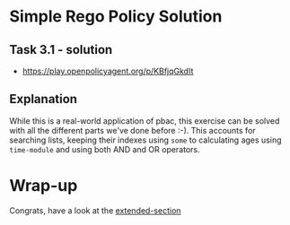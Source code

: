 # Simple Rego Policy Solution
## Task 3.1 - solution
* https://play.openpolicyagent.org/p/KBfjqGkdIt 

## Explanation
While this is a real-world application of pbac, this exercise can be solved with all the different parts we've done before :-).
This accounts for searching lists, keeping their indexes using `some` to calculating ages using `time-module` and using both AND and OR operators.

# Wrap-up
Congrats, have a look at the [extended-section](../../04_extended_tasks/README.md)